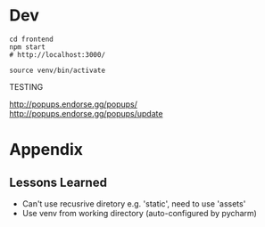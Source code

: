 # Dev

```
cd frontend
npm start
# http://localhost:3000/

source venv/bin/activate

```

TESTING

http://popups.endorse.gg/popups/
http://popups.endorse.gg/popups/update


# Appendix

## Lessons Learned

* Can't use recusrive diretory e.g. 'static', need to use 'assets'
* Use venv from working directory (auto-configured by pycharm)

